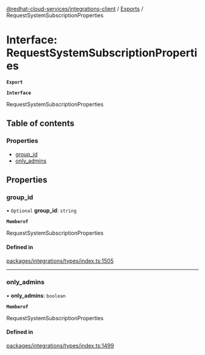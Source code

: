 [@redhat-cloud-services/integrations-client](../README.md) / [Exports](../modules.md) / RequestSystemSubscriptionProperties

# Interface: RequestSystemSubscriptionProperties

**`Export`**

**`Interface`**

RequestSystemSubscriptionProperties

## Table of contents

### Properties

- [group\_id](RequestSystemSubscriptionProperties.md#group_id)
- [only\_admins](RequestSystemSubscriptionProperties.md#only_admins)

## Properties

### group\_id

• `Optional` **group\_id**: `string`

**`Memberof`**

RequestSystemSubscriptionProperties

#### Defined in

[packages/integrations/types/index.ts:1505](https://github.com/mkholjuraev/javascript-clients/blob/master/packages/integrations/types/index.ts#L1505)

___

### only\_admins

• **only\_admins**: `boolean`

**`Memberof`**

RequestSystemSubscriptionProperties

#### Defined in

[packages/integrations/types/index.ts:1499](https://github.com/mkholjuraev/javascript-clients/blob/master/packages/integrations/types/index.ts#L1499)
